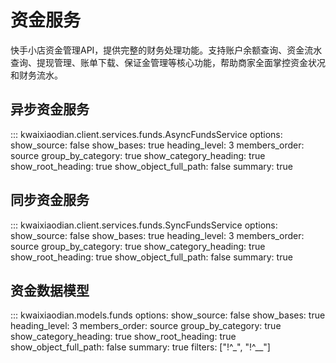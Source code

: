 # 资金服务

快手小店资金管理API，提供完整的财务处理功能。支持账户余额查询、资金流水查询、提现管理、账单下载、保证金管理等核心功能，帮助商家全面掌控资金状况和财务流水。

## 异步资金服务

::: kwaixiaodian.client.services.funds.AsyncFundsService
    options:
      show_source: false
      show_bases: true
      heading_level: 3
      members_order: source
      group_by_category: true
      show_category_heading: true
      show_root_heading: true
      show_object_full_path: false
      summary: true

## 同步资金服务

::: kwaixiaodian.client.services.funds.SyncFundsService
    options:
      show_source: false
      show_bases: true
      heading_level: 3
      members_order: source
      group_by_category: true
      show_category_heading: true
      show_root_heading: true
      show_object_full_path: false
      summary: true

## 资金数据模型

::: kwaixiaodian.models.funds
    options:
      show_source: false
      show_bases: true
      heading_level: 3
      members_order: source
      group_by_category: true
      show_category_heading: true
      show_root_heading: true
      show_object_full_path: false
      summary: true
      filters: ["!^_", "!^__"]